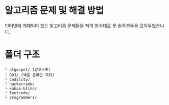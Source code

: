 # 알고리즘 문제 및 해결 방법

인터넷에 게재되어 있는 알고리즘 문제들을 저의 방식대로 푼 솔루션들을 모아두었습니다.

# 폴더 구조

```
└ algospot/ (알고스팟)
└ BOJ/ (백준 온라인 저지)
└ codility/
└ hackerrank/
└ kakao-blind/
└ leetcode/
└ programmers/
```
